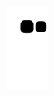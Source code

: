
![Snake animation](https://github.com/camilajullyane/camilajullyane/blob/output/github-contribution-grid-snake.svg)
